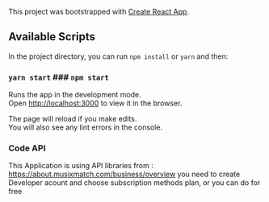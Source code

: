 This project was bootstrapped with [Create React App](https://github.com/facebook/create-react-app).

## Available Scripts

In the project directory, you can run `npm install` or `yarn` and then:

### `yarn start` ### `npm start`

Runs the app in the development mode.<br />
Open [http://localhost:3000](http://localhost:3000) to view it in the browser.

The page will reload if you make edits.<br />
You will also see any lint errors in the console.

### Code API

This Application is using API libraries from : https://about.musixmatch.com/business/overview 
you need to create Developer acount and choose subscription methods plan, or you can do for free

